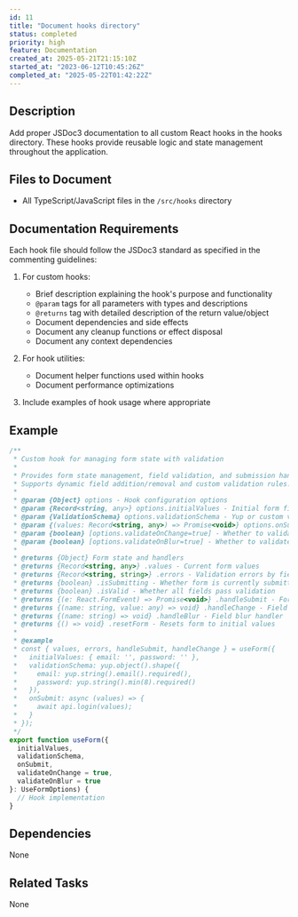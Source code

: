 ```yaml
---
id: 11
title: "Document hooks directory"
status: completed
priority: high
feature: Documentation
created_at: 2025-05-21T21:15:10Z
started_at: "2023-06-12T10:45:26Z"
completed_at: "2025-05-22T01:42:22Z"
---
```


## Description

Add proper JSDoc3 documentation to all custom React hooks in the hooks directory. These hooks provide reusable logic and state management throughout the application.

## Files to Document

- All TypeScript/JavaScript files in the `/src/hooks` directory

## Documentation Requirements

Each hook file should follow the JSDoc3 standard as specified in the commenting guidelines:

1. For custom hooks:
   - Brief description explaining the hook's purpose and functionality
   - `@param` tags for all parameters with types and descriptions
   - `@returns` tag with detailed description of the return value/object
   - Document dependencies and side effects
   - Document any cleanup functions or effect disposal
   - Document any context dependencies

2. For hook utilities:
   - Document helper functions used within hooks
   - Document performance optimizations

3. Include examples of hook usage where appropriate

## Example

```typescript
/**
 * Custom hook for managing form state with validation
 * 
 * Provides form state management, field validation, and submission handling.
 * Supports dynamic field addition/removal and custom validation rules.
 *
 * @param {Object} options - Hook configuration options
 * @param {Record<string, any>} options.initialValues - Initial form field values
 * @param {ValidationSchema} options.validationSchema - Yup or custom validation schema
 * @param {(values: Record<string, any>) => Promise<void>} options.onSubmit - Form submission handler
 * @param {boolean} [options.validateOnChange=true] - Whether to validate on field change
 * @param {boolean} [options.validateOnBlur=true] - Whether to validate on field blur
 * 
 * @returns {Object} Form state and handlers
 * @returns {Record<string, any>} .values - Current form values
 * @returns {Record<string, string>} .errors - Validation errors by field name
 * @returns {boolean} .isSubmitting - Whether form is currently submitting
 * @returns {boolean} .isValid - Whether all fields pass validation
 * @returns {(e: React.FormEvent) => Promise<void>} .handleSubmit - Form submission handler
 * @returns {(name: string, value: any) => void} .handleChange - Field change handler
 * @returns {(name: string) => void} .handleBlur - Field blur handler
 * @returns {() => void} .resetForm - Resets form to initial values
 *
 * @example
 * const { values, errors, handleSubmit, handleChange } = useForm({
 *   initialValues: { email: '', password: '' },
 *   validationSchema: yup.object().shape({
 *     email: yup.string().email().required(),
 *     password: yup.string().min(8).required()
 *   }),
 *   onSubmit: async (values) => {
 *     await api.login(values);
 *   }
 * });
 */
export function useForm({
  initialValues,
  validationSchema,
  onSubmit,
  validateOnChange = true,
  validateOnBlur = true
}: UseFormOptions) {
  // Hook implementation
}
```

## Dependencies

None

## Related Tasks

None
